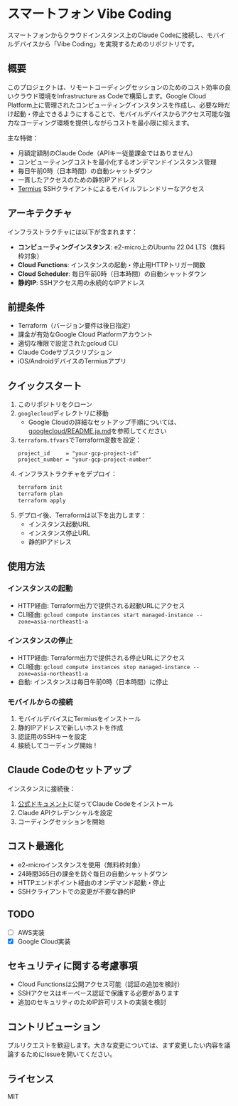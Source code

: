# スマートフォン Vibe Coding

スマートフォンからクラウドインスタンス上のClaude Codeに接続し、モバイルデバイスから「Vibe Coding」を実現するためのリポジトリです。

## 概要

このプロジェクトは、リモートコーディングセッションのためのコスト効率の良いクラウド環境をInfrastructure as Codeで構築します。Google Cloud Platform上に管理されたコンピューティングインスタンスを作成し、必要な時だけ起動・停止できるようにすることで、モバイルデバイスからアクセス可能な強力なコーディング環境を提供しながらコストを最小限に抑えます。

主な特徴：
- 月額定額制のClaude Code（APIキー従量課金ではありません）
- コンピューティングコストを最小化するオンデマンドインスタンス管理
- 毎日午前0時（日本時間）の自動シャットダウン
- 一貫したアクセスのための静的IPアドレス
- [Termius](https://termius.com/) SSHクライアントによるモバイルフレンドリーなアクセス

## アーキテクチャ

インフラストラクチャには以下が含まれます：
- **コンピューティングインスタンス**: e2-micro上のUbuntu 22.04 LTS（無料枠対象）
- **Cloud Functions**: インスタンスの起動・停止用HTTPトリガー関数
- **Cloud Scheduler**: 毎日午前0時（日本時間）の自動シャットダウン
- **静的IP**: SSHアクセス用の永続的なIPアドレス

## 前提条件

- Terraform（バージョン要件は後日指定）
- 課金が有効なGoogle Cloud Platformアカウント
- 適切な権限で設定されたgcloud CLI
- Claude Codeサブスクリプション
- iOS/AndroidデバイスのTermiusアプリ

## クイックスタート

1. このリポジトリをクローン
2. `googlecloud`ディレクトリに移動
   - Google Cloudの詳細なセットアップ手順については、[googlecloud/README.ja.md](googlecloud/README.ja.md)を参照してください
3. `terraform.tfvars`でTerraform変数を設定：
   ```hcl
   project_id     = "your-gcp-project-id"
   project_number = "your-gcp-project-number"
   ```
4. インフラストラクチャをデプロイ：
   ```bash
   terraform init
   terraform plan
   terraform apply
   ```
5. デプロイ後、Terraformは以下を出力します：
   - インスタンス起動URL
   - インスタンス停止URL
   - 静的IPアドレス

## 使用方法

### インスタンスの起動
- HTTP経由: Terraform出力で提供される起動URLにアクセス
- CLI経由: `gcloud compute instances start managed-instance --zone=asia-northeast1-a`

### インスタンスの停止
- HTTP経由: Terraform出力で提供される停止URLにアクセス
- CLI経由: `gcloud compute instances stop managed-instance --zone=asia-northeast1-a`
- 自動: インスタンスは毎日午前0時（日本時間）に停止

### モバイルからの接続
1. モバイルデバイスにTermiusをインストール
2. 静的IPアドレスで新しいホストを作成
3. 認証用のSSHキーを設定
4. 接続してコーディング開始！

## Claude Codeのセットアップ

インスタンスに接続後：
1. [公式ドキュメント](https://docs.anthropic.com/claude-code)に従ってClaude Codeをインストール
2. Claude APIクレデンシャルを設定
3. コーディングセッションを開始

## コスト最適化

- e2-microインスタンスを使用（無料枠対象）
- 24時間365日の課金を防ぐ毎日の自動シャットダウン
- HTTPエンドポイント経由のオンデマンド起動・停止
- SSHクライアントでの変更が不要な静的IP

## TODO

- [ ] AWS実装
- [x] Google Cloud実装

## セキュリティに関する考慮事項

- Cloud Functionsは公開アクセス可能（認証の追加を検討）
- SSHアクセスはキーベース認証で保護する必要があります
- 追加のセキュリティのためIP許可リストの実装を検討

## コントリビューション

プルリクエストを歓迎します。大きな変更については、まず変更したい内容を議論するためにIssueを開いてください。

## ライセンス

MIT
